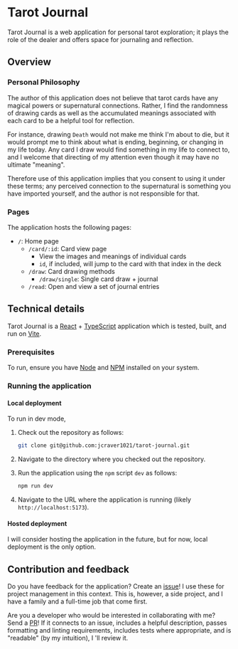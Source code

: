 # Tarot Journal

Tarot Journal is a web application for personal tarot exploration; it plays the
role of the dealer and offers space for journaling and reflection.

## Overview

### Personal Philosophy

The author of this application does not believe that tarot cards have any
magical powers or supernatural connections. Rather, I find the randomness of
drawing cards as well as the accumulated meanings associated with each card to
be a helpful tool for reflection.

For instance, drawing `Death` would not make me think I'm about to die, but it
would prompt me to think about what is ending, beginning, or changing in my
life today. Any card I draw would find something in my life to connect to, and
I welcome that directing of my attention even though it may have no ultimate
"meaning".

Therefore use of this application implies that you consent to using it under
these terms; any perceived connection to the supernatural is something you have
imported yourself, and the author is not responsible for that.

### Pages

The application hosts the following pages:

- `/`: Home page
  - `/card/:id`: Card view page
    - View the images and meanings of individual cards
    - `id`, if included, will jump to the card with that index in the deck
  - `/draw`: Card drawing methods
    - `/draw/single`: Single card draw + journal
  - `/read`: Open and view a set of journal entries

## Technical details

Tarot Journal is a [React][base-react] + [TypeScript][base-ts] application
which is tested, built, and run on [Vite][base-vite].

[base-react]: https://react.dev/
[base-ts]: https://www.typescriptlang.org/
[base-vite]: https://vite.dev/

### Prerequisites

To run, ensure you have [Node][prq-node] and [NPM][prq-npm] installed on your system.

[prq-node]: https://nodejs.org/en
[prq-npm]: https://www.npmjs.com/

### Running the application

#### Local deployment

To run in dev mode,

1. Check out the repository as follows:

   ```sh
   git clone git@github.com:jcraver1021/tarot-journal.git
   ```

1. Navigate to the directory where you checked out the repository.

1. Run the application using the `npm` script `dev` as follows:

   ```sh
   npm run dev
   ```

1. Navigate to the URL where the application is running
   (likely `http://localhost:5173`).

#### Hosted deployment

I will consider hosting the application in the future, but for now, local
deployment is the only option.

## Contribution and feedback

Do you have feedback for the application? Create an [issue][gh-issue]! I use
these for project management in this context. This is, however, a side project,
and I have a family and a full-time job that come first.

Are you a developer who would be interested in collaborating with me? Send a
[PR][gh-pr]! If it connects to an issue, includes a helpful description, passes
formatting and linting requirements, includes tests where appropriate, and
is "readable" (by my intuition), I 'll review it.

[gh-issue]: https://github.com/jcraver1021/tarot-journal/issues
[gh-pr]: https://github.com/jcraver1021/tarot-journal/pulls
